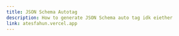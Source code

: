 ```yaml
---
title: JSON Schema Autotag
description: How to generate JSON Schema auto tag idk eiether
link: atesfahun.vercel.app
---
```


